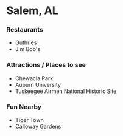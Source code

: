 # Salem, AL

### Restaurants

- Guthries
- Jim Bob's

### Attractions / Places to see

- Chewacla Park
- Auburn University
- Tuskeegee Airmen National Historic Site

### Fun Nearby

- Tiger Town
- Calloway Gardens
